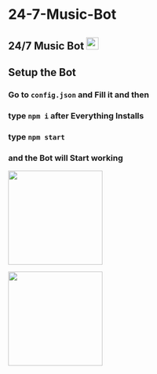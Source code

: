 # 24-7-Music-Bot

## 24/7 Music Bot <img src="https://cdn.discordapp.com/attachments/793805187353542667/794171863885938688/circle-cropped.png" width="25px" heigh="25px"> 

## Setup the Bot
### Go to `config.json` and Fill it and then
### type `npm i` after Everything Installs
### type `npm start`
### and the Bot will Start working 
[<img src="https://open.autocode.com/static/images/open.svg?" width="192">](https://open.autocode.com/)



[<img src="https://open.autocode.com/static/images/open.svg?" width="192">](https://open.autocode.com/)


